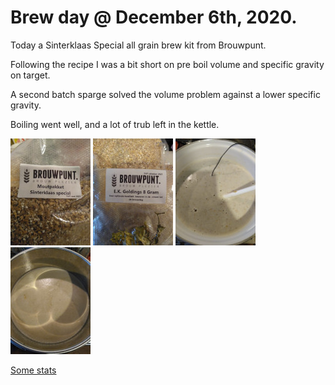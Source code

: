 # Brew day @ December 6th, 2020.

Today a Sinterklaas Special all grain brew kit from Brouwpunt.

Following the recipe I was a bit  short on pre boil volume and specific
gravity on target.

A second batch sparge solved the volume problem against a lower specific
gravity.

Boiling went well, and a lot of trub left in the kettle.

[![fig_1](1_small.jpg)](1.jpg)
[![fig_2](2_small.jpg)](2.jpg)
[![fig_3](3_small.jpg)](3.jpg)
[![fig_4](4_small.jpg)](4.jpg)

[Some stats](stats.png)
